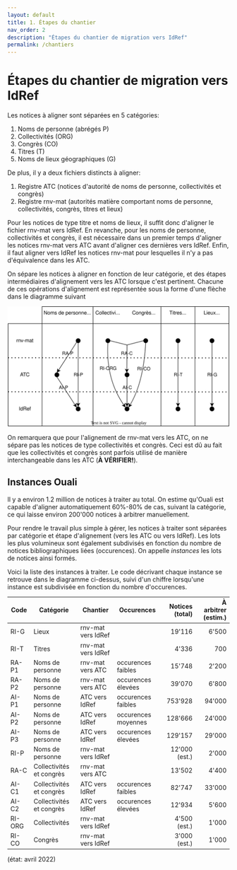 ```yaml
---
layout: default
title: 1. Étapes du chantier
nav_order: 2
description: "Étapes du chantier de migration vers IdRef"
permalink: /chantiers
---
```

# Étapes du chantier de migration vers IdRef

Les notices à aligner sont séparées en 5 catégories:

1. Noms de personne (abrégés P)
2. Collectivités (ORG)
3. Congrès (CO)
4. Titres (T)
5. Noms de lieux géographiques (G)

De plus, il y a deux fichiers distincts à aligner:

1. Registre ATC (notices d'autorité de noms de personne, collectivités et congrès)
2. Registre rnv-mat (autorités matière comportant noms de personne, collectivités, congrès, titres et lieux)

Pour les notices de type titre et noms de lieux, il suffit donc d'aligner le fichier rnv-mat vers IdRef. En revanche, pour les noms
de personne, collectivités et congrès, il est nécessaire dans un premier temps d'aligner les notices rnv-mat vers ATC avant d'aligner
ces dernières vers IdRef. Enfin, il faut aligner vers IdRef les notices rnv-mat pour lesquelles il n'y a pas d'équivalence dans les ATC.

On sépare les notices à aligner en fonction de leur catégorie, et des étapes intermédiaires d'alignement vers les ATC lorsque c'est
pertinent. Chacune de ces opérations d'alignement est représentée sous la forme d'une flèche dans le diagramme suivant

![Instances Ouali](/img/alignements.svg)

On remarquera que pour l'alignement de rnv-mat vers les ATC, on ne sépare pas les notices de type collectivités et congrès. Ceci est
dû au fait que les collectivités et congrès sont parfois utilisé de manière interchangeable dans les ATC (**À VÉRIFIER!**).

## Instances Ouali
Il y a environ 1.2 million de notices à traiter au total. On estime qu'Ouali est capable d'aligner automatiquement 60%-80% de cas, suivant la catégorie, ce qui laisse environ 200'000 notices à arbitrer manuellement.

Pour rendre le travail plus simple à gérer, les notices à traiter sont séparées par catégorie et étape d'alignement (vers les ATC
ou vers IdRef). Les lots les plus volumineux sont également subdivisés en fonction du nombre de notices bibliographiques liées
(occurences). On appelle _instances_ les lots de notices ainsi formés.

Voici la liste des instances à traiter. Le code décrivant chaque instance se retrouve dans le diagramme ci-dessus, suivi d'un chiffre
lorsqu'une instance est subdivisée en fonction du nombre d'occurences.

| Code      | Catégorie                | Chantier           | Occurences          | Notices (total) | À arbitrer (estim.) |
| ----------| -------------------------|--------------------|---------------------|----------------:|--------------------:|
| RI-G      | Lieux                    | rnv-mat vers IdRef |                     | 19'116          | 6'500               |
| RI-T      | Titres                   | rnv-mat vers IdRef |                     | 4'336           | 700                 |
| RA-P1     | Noms de personne         | rnv-mat vers ATC   | occurences faibles  | 15'748          | 2'200               |
| RA-P2     | Noms de personne         | rnv-mat vers ATC   | occurences élevées  | 39'070          | 6'800               |
| AI-P1     | Noms de personne         | ATC vers IdRef     | occurences faibles  | 753'928         | 94'000              |
| AI-P2     | Noms de personne         | ATC vers IdRef     | occurences moyennes | 128'666         | 24'000              |
| AI-P3     | Noms de personne         | ATC vers IdRef     | occurences élevées  | 129'157         | 29'000              |
| RI-P      | Noms de personne         | rnv-mat vers IdRef |                     | 12'000 (est.)   | 2'000               |
| RA-C      | Collectivités et congrès | rnv-mat vers ATC   |                     | 13'502          | 4'400               |
| AI-C1     | Collectivités et congrès | ATC vers IdRef     | occurences faibles  | 82'747          | 33'000              |
| AI-C2     | Collectivités et congrès | ATC vers IdRef     | occurences élevées  | 12'934          | 5'600               |
| RI-ORG    | Collectivités            | rnv-mat vers IdRef |                     | 4'500 (est.)    | 1'000               |
| RI-CO     | Congrès                  | rnv-mat vers IdRef |                     | 3'000 (est.)    | 1'000               |

(état: avril 2022)